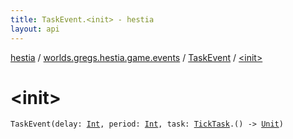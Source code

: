 ```yaml
---
title: TaskEvent.<init> - hestia
layout: api
---
```


<div class='api-docs-breadcrumbs'><a href="../../index.html">hestia</a> / <a href="../index.html">worlds.gregs.hestia.game.events</a> / <a href="index.html">TaskEvent</a> / <a href="./-init-.html">&lt;init&gt;</a></div>

# &lt;init&gt;

<div class="signature"><code><span class="identifier">TaskEvent</span><span class="symbol">(</span><span class="parameterName" id="worlds.gregs.hestia.game.events.TaskEvent$<init>(kotlin.Int, kotlin.Int, kotlin.Function1((worlds.gregs.hestia.game.TickTask, kotlin.Unit)))/delay">delay</span><span class="symbol">:</span>&nbsp;<a href="https://kotlinlang.org/api/latest/jvm/stdlib/kotlin/-int/index.html"><span class="identifier">Int</span></a><span class="symbol">, </span><span class="parameterName" id="worlds.gregs.hestia.game.events.TaskEvent$<init>(kotlin.Int, kotlin.Int, kotlin.Function1((worlds.gregs.hestia.game.TickTask, kotlin.Unit)))/period">period</span><span class="symbol">:</span>&nbsp;<a href="https://kotlinlang.org/api/latest/jvm/stdlib/kotlin/-int/index.html"><span class="identifier">Int</span></a><span class="symbol">, </span><span class="parameterName" id="worlds.gregs.hestia.game.events.TaskEvent$<init>(kotlin.Int, kotlin.Int, kotlin.Function1((worlds.gregs.hestia.game.TickTask, kotlin.Unit)))/task">task</span><span class="symbol">:</span>&nbsp;<a href="../../worlds.gregs.hestia.game/-tick-task/index.html"><span class="identifier">TickTask</span></a><span class="symbol">.</span><span class="symbol">(</span><span class="symbol">)</span>&nbsp;<span class="symbol">-&gt;</span>&nbsp;<a href="https://kotlinlang.org/api/latest/jvm/stdlib/kotlin/-unit/index.html"><span class="identifier">Unit</span></a><span class="symbol">)</span></code></div>
